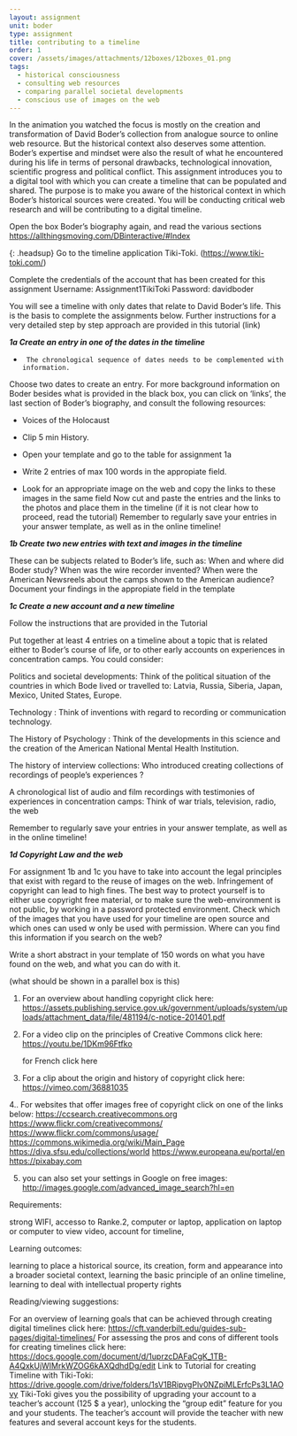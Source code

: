 ```yaml
---
layout: assignment
unit: boder
type: assignment
title: contributing to a timeline
order: 1
cover: /assets/images/attachments/12boxes/12boxes_01.png
tags:
  - historical consciousness
  - consulting web resources
  - comparing parallel societal developments
  - conscious use of images on the web
---
```




In the animation you watched the focus is mostly on the creation and  transformation  of David Boder’s collection from
analogue source to online web resource. But the historical context also deserves some attention. Boder’s expertise and mindset
were also the result of what he encountered during his life in terms of personal drawbacks, technological innovation, scientific
progress and political conflict. This assignment introduces you to a digital tool with which you can create a timeline  that can
be populated and shared. The purpose is to make you aware of the historical context in which Boder’s  historical sources were created.
You will be  conducting critical web research and will be contributing to a digital timeline.

<!-- more -->



<!-- briefing-student -->

Open the box Boder’s biography  again, and read the various sections
https://allthingsmoving.com/DBinteractive/#Index

{: .headsup}
Go to the timeline  application Tiki-Toki. (https://www.tiki-toki.com/)   

Complete the credentials of the account that has been created for this
assignment
Username: Assignment1TikiToki
Password: davidboder

You will see a timeline with only dates that relate to David Boder’s life.
This is the basis to complete the assignments below.
Further instructions for a very detailed step by step approach are provided in this tutorial (link)


***1a Create an entry in one of the dates in the timeline***

-      The chronological sequence of dates needs to be complemented with information.

Choose two dates to create an entry.
For more background information on Boder besides what is provided in the black box, you can click on  ‘links’, the last section of Boder’s biography, and consult the following resources:
- Voices of the Holocaust
- Clip 5 min History.

- Open your template and go to the table for assignment 1a
- Write 2 entries of max 100 words in the appropiate field.
- Look for an appropriate image on the web and copy the links to these images in the same field
Now cut and paste the entries and the links to the photos and place them in the timeline (if it is not clear how to proceed, read the tutorial) 
Remember to regularly save your entries in your answer template, as well as in the online timeline!



 ***1b Create two new entries with text and images in the timeline***

These can be subjects related to Boder’s life, such as:
When and  where did Boder study?
When was the wire recorder invented?
When were the American Newsreels about the camps shown to the American audience?
Document your findings in the appropiate field in the template

 ***1c Create a new account and a new timeline***

Follow the instructions that are provided in the Tutorial

Put together at least 4 entries on a timeline about a topic  that is related either to Boder’s course of life, or to other early accounts on experiences in concentration camps.  You could consider:

Politics and societal developments:    Think of the political situation of the countries in which Bode lived or travelled to: Latvia, Russia, Siberia, Japan, Mexico, United States, Europe.

Technology :     Think of  inventions with regard to recording or communication technology.

The History of Psychology :  Think of the developments in this science and the creation of the American National Mental Health Institution.

The history of  interview collections:  Who introduced creating collections of recordings of people’s experiences ?

A chronological list of audio and film recordings with testimonies of experiences in concentration camps: Think of war trials, television, radio, the web

Remember to regularly save your entries in your answer template, as well as in the online timeline!


  ***1d Copyright Law and the web***

For assignment 1b and 1c  you have to take into account the legal
principles that exist with regard to the reuse of images on the web.
Infringement of copyright can lead to high fines. The best way to
protect yourself is to either use copyright free material, or to make sure
the web-environment is not public, by working in a password protected
environment.
Check which of the images that you have used for your timeline are
open source and which ones can used w only be used with permission.
Where can you find this information if you search on the web?

Write a short abstract in your template of 150 words on what you have found on the web, and what you can do with it.



(what should be shown in a parallel box is this)


1. For an overview about handling copyright click here: https://assets.publishing.service.gov.uk/government/uploads/system/uploads/attachment_data/file/481194/c-notice-201401.pdf 

2. For a video clip on the principles of Creative Commons click here: https://youtu.be/1DKm96Ftfko 

   for French click here

3.  For a clip about the origin and history of copyright click here: https://vimeo.com/36881035 

4..  For  websites that offer images free of copyright click on one of the links below:
      https://ccsearch.creativecommons.org
      https://www.flickr.com/creativecommons/
     https://www.flickr.com/commons/usage/
     https://commons.wikimedia.org/wiki/Main_Page
     https://diva.sfsu.edu/collections/world
     https://www.europeana.eu/portal/en
     https://pixabay.com

5. you can also set your settings in Google on free images:
    http://images.google.com/advanced_image_search?hl=en

<!-- briefing-teacher -->

Requirements:

strong WIFI, accesso to Ranke.2, computer or laptop,
application on laptop or computer to view video, account for timeline,


Learning outcomes:

learning to place a historical source, its creation, form and
appearance into a broader societal context, learning the basic principle of an
online timeline, learning to deal with intellectual property rights

Reading/viewing  suggestions:

For an overview of learning goals that can be achieved through creating digital timelines click here: https://cft.vanderbilt.edu/guides-sub-pages/digital-timelines/ 
For assessing the pros and cons of different tools for creating timelines click here: https://docs.google.com/document/d/1uprzcDAFaCgK_1TB-A4QxkUjWIMrkWZOG6kAXQdhdDg/edit 
Link to Tutorial for creating Timeline with Tiki-Toki: https://drive.google.com/drive/folders/1sV1BRipvgPlv0NZpiMLErfcPs3L1AOvy
Tiki-Toki gives you the possibility of upgrading your account to a teacher’s account (125 $ a year), unlocking the “group edit” feature for you and your students. The teacher’s account will provide the teacher with new features and several account keys for the students.
